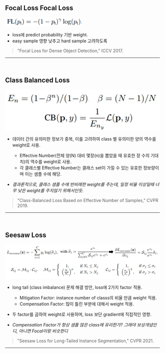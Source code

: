 ## Focal Loss  Focal Loss  
![FocalLoss](./images/FocalLoss.png)  
* loss에 predict probability 기반 weight.  
* easy sample 영향 낮추고 hard sample 고려하도록  
> "Focal Loss for Dense Object Detection," ICCV 2017.  

-------------------------------------------------------
<br/>

## Class Balanced Loss
![ClassBalancedLoss](./images/ClassBalancedLoss.png)  
* 데이터 간의 유의미한 정보가 중복, 이를 고려하여 class 별 유의미한 양의 역수를 weight로 사용.  
  * Effective Number(전체 양(N) 대비 몇장(n)을 뽑았을 때 유효한 장 수의 기대치)의 역수를 weight로 사용.  
  * 각 클래스별 Effective Number는 클래스 set이 가질 수 있는 유효한 정보량이며 이는 샘플 수에 해당. 
   
   
* *결과론적으로, 클래스 샘플 수에 반비례한 weight를 주는데, 일정 비율 이상일때 너무 낮은 weight를 주지않기 위해서인듯.*  
> "Class-Balanced Loss Based on Effective Number of Samples," CVPR 2019.  

-------------------------------------------------------
<br/>

## Seesaw Loss
![SeesawLoss](./images/SeesawLoss.png)  
* long tail (class imbalance) 문제 해결 방안, loss에 2가지 factor 적용.  
  * Mitigation Factor: instance number of classs의 비율 만큼 weight 적용.  
  * Compensation Factor: 많이 틀린 부분에 대해서 weight 적용.  
* 두 factor를 곱하여 weight로 사용하며, loss 보단 gradient에 직접적인 영향.  


* *Compensation Factor가 항상 샘플 많은 class에 유리한가? 그래야 보상개념인디, 아니면 Focal이랑 비슷한디*
> "Seesaw Loss for Long-Tailed Instance Segmentation," CVPR 2021.  

-------------------------------------------------------
<br/>
